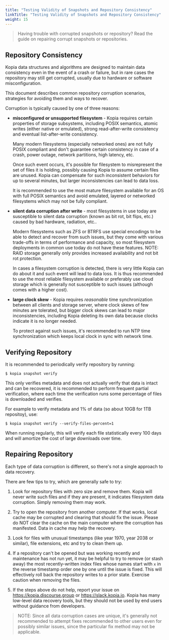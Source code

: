 ```yaml
---
title: "Testing Validity of Snapshots and Repository Consistency"
linkTitle: "Testing Validity of Snapshots and Repository Consistency"
weight: 15
---
```


> Having trouble with corrupted snapshots or repository? Read the guide on repairing corrupt snapshots or repositories.

## Repository Consistency

Kopia data structures and algorithms are designed to maintain data consistency even in the event of a crash or failure, but in rare cases the repository may still get corrupted, usually due to hardware or software misconfiguration.

This document describes common repository corruption scenarios, strategies for avoiding them and ways to recover.

Corruption is typically caused by one of three reasons:

* **misconfigured or unsupported filesystem** - Kopia requires certain properties of storage subsystems, including POSIX semantics, atomic writes (either native or emulated), strong read-after-write consistency and eventual list-after-write consistency.

  Many modern filesystems (especially networked ones) are not fully POSIX compliant and don't guarantee certain consistency in case of a crash, power outage, network partitions, high latency, etc. 

  Once such event occurs, it's possible for filesystem to misrepresent the set of files it is holding, possibly causing Kopia to assume certain files are unused. Kopia can compensate for such inconsistent behaviors for up to several minutes, but larger inconsistencies can lead to data loss.

  It is recommended to use the most mature filesystem available for an OS with full POSIX semantics and avoid emulated, layered or networked filesystems which may not be fully compliant.

* **silent data corruption after write** - most filesystems in use today are susceptible to silent data corruption (known as bit rot, bit flips, etc.) caused by bad hardware, radiation, etc..

  Modern filesystems such as ZFS or BTRFS use special encodings to be able to detect and recover from such issues, but they come with various trade-offs in terms of performance and capacity, so most filesystem deployments in common use today do not have these features. NOTE: RAID storage generally only provides increased availability and not bit rot protection.

  In cases a filesystem corruption is detected, there is very little Kopia can do about it and such event will lead to data loss. It is thus recommended to use the most reliable filesystem available or preferably use cloud storage which is generally not susceptible to such issues (although comes with a higher cost).

* **large clock skew** - Kopia requires _reasonable_ time synchronization between all clients and storage server, where clock skews of few minutes are tolerated, but bigger clock skews can lead to major inconsistencies, including Kopia deleting its own data because clocks indicate it is no longer needed.

  To protect against such issues, it's recommended to run NTP time synchronization which keeps local clock in sync with network time.

## Verifying Repository

It is recommended to periodically verify repository by running:

```shell
$ kopia snapshot verify
```

This only verifies metadata and does not actually verify that data is intact and can be recovered, it is recommended to perform frequent partial verification, where each time the verification runs some percentage of files is downloaded and verifies. 

For example to verify metadata and 1% of data (so about 10GB for 1TB repositoy), use:

```shell
$ kopia snapshot verify --verify-files-percent=1
```

When running regularly, this will verify each file statistically every 100 days and will amortize the cost of large downloads over time.

## Repairing Repository

Each type of data corruption is different, so there's not a single approach to data recovery.

There are few tips to try, which are generally safe to try:

1. Look for repository files with zero size and remove them. Kopia will never write such files and if they are present, it indicates filesystem data corruption. Simply removing them may work.

2. Try to open the repository from another computer. If that works, local cache may be corrupted and clearing that should fix the issue. Please do NOT clear the cache on the main computer where the corruption has manifested. Data in cache may help the recovery.

3. Look for files with unusual timestamps (like year 1970, year 2038 or similar), file extensions, etc and try to clean them up.

4. If a repository can't be opened but was working recently and maintenance has not run yet, it may be helpful to try to remove (or stash away) the most recently-written index files whose names start with `x` in the reverse timestamp order one by one until the issue is fixed. This will effectively roll back the repository writes to a prior state. Exercise caution when removing the files.

5. If the steps above do not help, report your issue on https://kopia.discourse.group or https://slack.kopia.io. Kopia has many low-level data recovery tools, but they should not be used by end users without guidance from developers.

>NOTE: Since all data corruption cases are unique, it's generally not recommended to attempt fixes recommended to other users even for possibly similar issues, since the particular fix method may not be applicable. 


